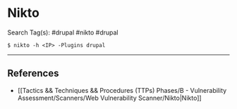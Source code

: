 # Nikto

Search Tag(s): #drupal #nikto #drupal

`$ nikto -h <IP> -Plugins drupal`

---
## References

- [[Tactics && Techniques && Procedures (TTPs) Phases/B - Vulnerability Assessment/Scanners/Web Vulnerability Scanner/Nikto|Nikto]]